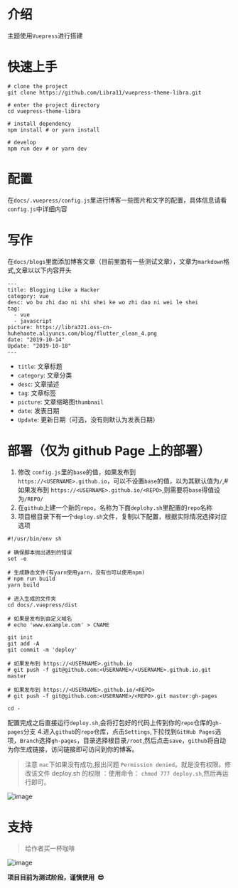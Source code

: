 # 介绍

主题使用`Vuepress`进行搭建

# 快速上手

```
# clone the project
git clone https://github.com/Libra11/vuepress-theme-libra.git

# enter the project directory
cd vuepress-theme-libra

# install dependency
npm install # or yarn install

# develop
npm run dev # or yarn dev
```

# 配置

在`docs/.vuepress/config.js`里进行博客一些图片和文字的配置，具体信息请看`config.js`中详细内容

# 写作

在`docs/blogs`里面添加博客文章（目前里面有一些测试文章），文章为`markdown`格式,文章以以下内容开头

```
---
title: Blogging Like a Hacker
category: vue
desc: wo bu zhi dao ni shi shei ke wo zhi dao ni wei le shei
tag:
  - vue
  - javascript
picture: https://libra321.oss-cn-huhehaote.aliyuncs.com/blog/flutter_clean_4.png
date: "2019-10-14"
Update: "2019-10-18"
---
```

- `title`: 文章标题
- `category`: 文章分类
- `desc`: 文章描述
- `tag`: 文章标签
- `picture`: 文章缩略图`thumbnail`
- `date`: 发表日期
- `Update`: 更新日期（可选，没有则默认为发表日期）

# 部署（仅为 github Page 上的部署）

1. 修改 `config.js`里的`base`的值，如果发布到 `https://<USERNAME>.github.io`，可以不设置`base`的值，以为其默认值为`/`,# 如果发布到 `https://<USERNAME>.github.io/<REPO>`,则需要将`base`得值设为`/REPO/`
2. 在`github`上建一个新的`repo`，名称为下面`deplohy.sh`里配置的`repo`名称
3. 项目根目录下有一个`deploy.sh`文件，复制以下配置，根据实际情况选择对应选项

```
#!/usr/bin/env sh

# 确保脚本抛出遇到的错误
set -e

# 生成静态文件(有yarn使用yarn，没有也可以使用npm)
# npm run build
yarn build

# 进入生成的文件夹
cd docs/.vuepress/dist

# 如果是发布到自定义域名
# echo 'www.example.com' > CNAME

git init
git add -A
git commit -m 'deploy'

# 如果发布到 https://<USERNAME>.github.io
# git push -f git@github.com:<USERNAME>/<USERNAME>.github.io.git master

# 如果发布到 https://<USERNAME>.github.io/<REPO>
# git push -f git@github.com:<USERNAME>/<REPO>.git master:gh-pages

cd -
```

配置完成之后直接运行`deploy.sh`,会将打包好的代码上传到你的`repo`仓库的`gh-pages`分支 4.进入`github`的`repo`仓库，点击`Settings`,下拉找到`GitHub Pages`选项，`Branch`选择`gh-pages`，目录选择根目录`/root`,然后点击`save`，`github`将自动为你生成链接，访问链接即可访问到你的博客。

> 注意 `mac`下如果没有成功,报出问题 `Permission denied`。就是没有权限。修改该文件 deploy.sh 的权限 ：使用命令： `chmod 777 deploy.sh`,然后再运行即可。

![image](https://libra321.oss-cn-huhehaote.aliyuncs.com/github/84CBEB9D-AF4D-4E20-ACC2-12DD6CB5332F.png)

# 支持

> 给作者买一杯咖啡

![image](https://libra321.oss-cn-huhehaote.aliyuncs.com/github/Group%202.png)

**项目目前为测试阶段，谨慎使用  😎**
